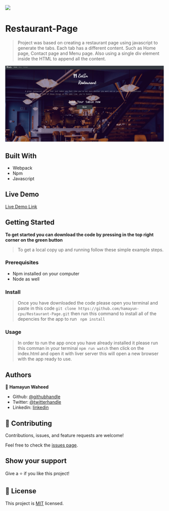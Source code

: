 ![](https://img.shields.io/badge/Microverse-blueviolet)

# Restaurant-Page

> Project was based on creating a restaurant page using javascript to generate the tabs.
> Each tab has a different content. Such as Home page, Contact page and Menu page.
> Also using a single div element inside the HTML to append all the content.

![screenshot](./src/img/ss.png)

## Built With

- Webpack
- Npm
- Javascript

## Live Demo

[Live Demo Link](https://hamayun-cpu.github.io/Restaurant-Page/)

## Getting Started

**To get started you can download the code by pressing in the top right corner on the green button**

> To get a local copy up and running follow these simple example steps.

### Prerequisites

- Npm installed on your computer
- Node as well

### Install

> Once you have downloaded the code please open you terminal and paste in this code
> `git clone https://github.com/hamayun-cpu/Restaurant-Page.git`
> then run this command to install all of the depencies for the app to run ` npm install`

### Usage

> In order to run the app once you have already installed it please run this comman in your terminal
> `npm run watch`
> then click on the index.html and open it with liver server
> this will open a new browser with the app ready to use.

## Authors

👤 **Hamayun Waheed**

- Github: [@githubhandle](https://github.com/hamayun-cpu)
- Twitter: [@twitterhandle](https://twitter.com/hamayun_waheed?s=09&fbclid=IwAR0rfO9cMDDeCX8LfXf4cCNQDrL4LpJ02Q2csWhcT-VtMQ0Cy9EgTB4Wq8E)
- Linkedin: [linkedin](https://www.linkedin.com/in/hamayun-waheed-3527381b2/)

## 🤝 Contributing

Contributions, issues, and feature requests are welcome!

Feel free to check the [issues page](https://github.com/hamayun-cpu/Restaurant-Page/issues).

## Show your support

Give a ⭐️ if you like this project!

## 📝 License

This project is [MIT](lic.url) licensed.
